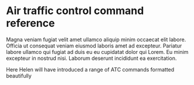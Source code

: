 # Air traffic control command reference

Magna veniam fugiat velit amet ullamco aliquip minim occaecat elit labore. Officia ut consequat veniam eiusmod laboris amet ad excepteur. Pariatur labore ullamco qui fugiat ad duis eu eu cupidatat dolor qui Lorem. Eu minim excepteur in nostrud nisi. Laborum deserunt incididunt ea exercitation.


Here Helen will have introduced a range of ATC commands formatted beautifully